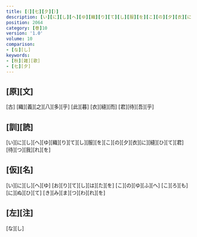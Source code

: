 ```yaml
---
title: [（][七][夕][）]
description: [い][に][し][へ][ゆ][織][り][て][し][服][を][こ][の][夕][衣][に][縫][ひ][て][君][待][つ][我][れ][を]
position: 2064
category: [巻]10
version: '1.0'
volume: 10
comparison:
- [な][し]
keywords:
- [秋][雑][歌]
- [七][夕]
---
```


## [原][文]

[古] [織][義][之][八][多][乎] [此][暮] [衣][縫][而] [君][待][吾][乎]

## [訓][読]

[い][に][し][へ][ゆ][織][り][て][し][服][を][こ][の][夕][衣][に][縫][ひ][て][君][待][つ][我][れ][を]

## [仮][名]

[い][に][し][へ][ゆ] [お][り][て][し][は][た][を] [こ][の][ゆ][ふ][へ] [こ][ろ][も][に][ぬ][ひ][て] [き][み][ま][つ][わ][れ][を]

## [左][注]

[な][し]
